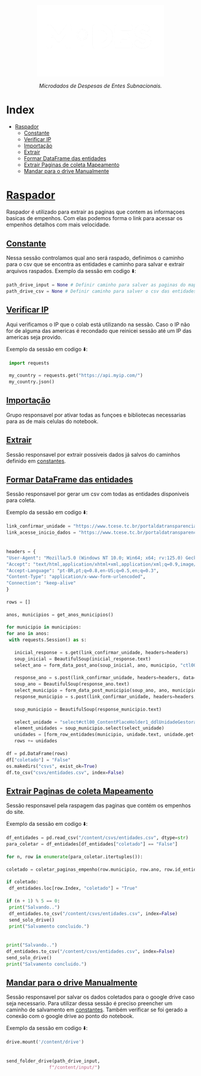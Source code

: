 <!-- Header -->
<p align="center">
   <a href="https://basedosdados.org">
    <picture>
      <source media="(prefers-color-scheme: dark)" srcset="/docs/images/logo1_mides_white.png">
      <source media="(prefers-color-scheme: light)" srcset="/docs/images/logo1_mides_black.png">
      <img src="/docs/images/logo1_mides_white.png" width="340" alt="MiDES">
  </picture>
  </a>
</p>

<p align="center">
    <em>Microdados de Despesas de Entes Subnacionais.</em>
</p>

# Index

- [Raspador](#raspador)
  - [Constante](#constante)
  - [Verificar IP](#verificar-ip)
  - [Importação](#importação)
  - [Extrair](#extrair)
  - [Formar DataFrame das entidades](#formar-dataframe-das-entidades)
  - [Extrair Paginas de coleta Mapeamento](#extrair-paginas-de-coleta-mapeamento)
  - [Mandar para o drive Manualmente](#mandar-para-o-drive-manualmente)
 
# [Raspador][raspador]

Raspador é utilizado para extrair as paginas que contem as informaçoes basicas de empenhos. Com elas podemos forma o link para acessar os empenhos detalhos com mais velocidade.
   
## [Constante][constante]
  
  Nessa sessão controlamos qual ano será raspado, definimos o caminho para o csv que se encontra as entidades e caminho para salvar e extrair arquivos raspados.
  Exemplo da sessão em codigo ⬇️:
   ```py
   path_drive_input = None # Definir caminho para salver as paginas do mapeamento
   path_drive_csv = None # Definir caminho para salver o csv das entidades
   ```
## [Verificar IP][verificar-ip]

  Aqui verificamos o IP que o colab está utilizando na sessão. Caso o IP não for de alguma das americas é recondado que reinicei sessão até um IP das americas seja provido.
  
  Exemplo da sessão em codigo ⬇️:
   ```py
    import requests
    
    my_country = requests.get("https://api.myip.com/")
    my_country.json()
   ```
## [Importação][importação]
  Grupo responsavel por ativar todas as funçoes e bibliotecas necessarias para as de mais celulas do notebook.
## [Extrair][extrair]
  Sessão responsavel por extrair possiveis dados já salvos do caminhos definido em [constantes][constante].
## [Formar DataFrame das entidades][dataframe]
  Sessão responsavel por gerar um csv com todas as entidades disponiveis para coleta.
  
   Exemplo da sessão em codigo ⬇️:
   ```py
link_confirmar_unidade = "https://www.tcese.tc.br/portaldatransparencia/Default.aspx"
link_acesse_inicio_dados = "https://www.tcese.tc.br/portaldatransparencia/DadosUnidade.aspx"


headers = {
  "User-Agent": "Mozilla/5.0 (Windows NT 10.0; Win64; x64; rv:125.0) Gecko/20100101 Firefox/125.0",
  "Accept": "text/html,application/xhtml+xml,application/xml;q=0.9,image/avif,image/webp,*/*;q=0.8",
  "Accept-Language": "pt-BR,pt;q=0.8,en-US;q=0.5,en;q=0.3",
  "Content-Type": "application/x-www-form-urlencoded",
  "Connection": "keep-alive"
}

rows = []

anos, municipios = get_anos_municipios()

for municipio in municipios:
  for ano in anos:
    with requests.Session() as s:

      inicial_response = s.get(link_confirmar_unidade, headers=headers)
      soup_inicial = BeautifulSoup(inicial_response.text)
      select_ano = form_data_post_ano(soup_inicial, ano, municipio, "ctl00$ContentPlaceHolder1$ddlAno")

      response_ano = s.post(link_confirmar_unidade, headers=headers, data=select_ano)
      soup_ano = BeautifulSoup(response_ano.text)
      select_municipio = form_data_post_municipio(soup_ano, ano, municipio, "ctl00$ContentPlaceHolder1$ddlMunicipios")
      response_municipio = s.post(link_confirmar_unidade, headers=headers, data=select_municipio)

      soup_municipio = BeautifulSoup(response_municipio.text)

      select_unidade = "select#ctl00_ContentPlaceHolder1_ddlUnidadeGestora option"
      element_unidades = soup_municipio.select(select_unidade)
      unidades = [form_row_entidades(municipio, unidade.text, unidade.get("value"), ano) for unidade in element_unidades]
      rows += unidades

df = pd.DataFrame(rows)
df["coletado"] = "False"
os.makedirs("csvs", exist_ok=True)
df.to_csv("csvs/entidades.csv", index=False)
   ```
## [Extrair Paginas de coleta Mapeamento][mapeamento]

  Sessão responsavel pela raspagem das paginas que contém os empenhos do site. 

  Exemplo da sessão em codigo ⬇️:
   ```py
df_entidades = pd.read_csv("/content/csvs/entidades.csv", dtype=str)
para_coletar = df_entidades[df_entidades["coletado"] == "False"]

for n, row in enumerate(para_coletar.itertuples()):

  coletado = coletar_paginas_empenho(row.municipio, row.ano, row.id_entidade)

  if coletado:
    df_entidades.loc[row.Index, "coletado"] = "True"

  if (n + 1) % 5 == 0:
    print("Salvando..")
    df_entidades.to_csv("/content/csvs/entidades.csv", index=False)
    send_solo_drive()
    print("Salvamento concluido.")


print("Salvando..")
df_entidades.to_csv("/content/csvs/entidades.csv", index=False)
send_solo_drive()
print("Salvamento concluido.")

   ```

## [Mandar para o drive Manualmente][mandar-drive]

Sessão responsavel por salvar os dados coletados para o google drive caso seja necessario.
Para utilizar dessa sessão é preciso preencher um caminho de salvamento em [constantes][constante].
Também verificar se foi gerado a conexão com o google drive ao ponto do notebook.

Exemplo da sessão em codigo ⬇️:

```py
drive.mount('/content/drive')


send_folder_drive(path_drive_input,
                f"/content/input/")
```

<!-- Referencias -->

[link-site]: https://portaldocidadao.tce.to.gov.br/estadomunicipios/index
[link-drive]: https://drive.google.com/drive/u/0/folders/1iYI1BUNfKa7C82drQvAlg23KHxF8NqWN
[link-storage]: https://console.cloud.google.com/storage/browser/basedosdados-dev/staging/world_wb_mides/raw_empenho_to?pageState=(%22StorageObjectListTable%22:(%22f%22:%22%255B%255D%22))&cloudshell=false&project=basedosdados-dev
[link-licitacao]: ...

[csv]: https://raw.githubusercontent.com/Winzen/mides-rascunho/main/code/scraping/to/municipios-entidades/entidades_to.csv?token=GHSAT0AAAAAACJFESHXRUQPOWT6TB5XH3QSZTQ44KQ

[raspador]: https://colab.research.google.com/github/Winzen/mides-rascunho/blob/main/code/scraping/se/%5Bse%5Dextrair_mapeamento.ipynb#scrollTo=9ptCC5xP2ssI
[constante]: https://colab.research.google.com/github/Winzen/mides-rascunho/blob/main/code/scraping/se/%5Bse%5Dextrair_mapeamento.ipynb#scrollTo=MT-Xd5hN1rhu
[verificar-ip]: https://colab.research.google.com/github/Winzen/mides-rascunho/blob/main/code/scraping/se/%5Bse%5Dextrair_mapeamento.ipynb#scrollTo=9ptCC5xP2ssI
[importação]: https://colab.research.google.com/github/Winzen/mides-rascunho/blob/main/code/scraping/se/%5Bse%5Dextrair_mapeamento.ipynb#scrollTo=6hVL9mJ1fcnq
[extrair]: https://colab.research.google.com/github/Winzen/mides-rascunho/blob/main/code/scraping/se/%5Bse%5Dextrair_mapeamento.ipynb#scrollTo=3PaPn6j88Y0h
[dataframe]: https://colab.research.google.com/github/Winzen/mides-rascunho/blob/main/code/scraping/se/%5Bse%5Dextrair_mapeamento.ipynb#scrollTo=OKrN3wgQsfPj
[mapeamento]: https://colab.research.google.com/github/Winzen/mides-rascunho/blob/main/code/scraping/se/%5Bse%5Dextrair_mapeamento.ipynb#scrollTo=ScKZU3fxzQvL
[mandar-drive]: https://colab.research.google.com/github/Winzen/mides-rascunho/blob/main/code/scraping/se/%5Bse%5Dextrair_mapeamento.ipynb#scrollTo=98_15dAlHvyk
